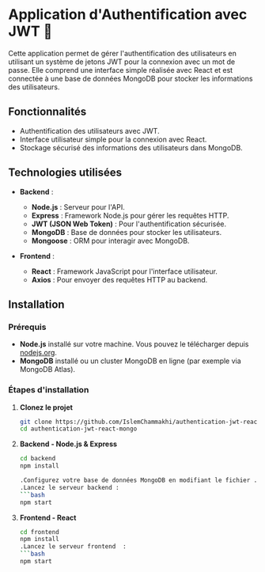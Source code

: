 # Application d'Authentification avec JWT 🚀

Cette application permet de gérer l'authentification des utilisateurs en utilisant un système de jetons JWT pour la connexion avec un mot de passe. Elle comprend une interface simple réalisée avec React et est connectée à une base de données MongoDB pour stocker les informations des utilisateurs.

## Fonctionnalités

- Authentification des utilisateurs avec JWT.
- Interface utilisateur simple pour la connexion avec React.
- Stockage sécurisé des informations des utilisateurs dans MongoDB.

## Technologies utilisées

- **Backend** :
  - **Node.js** : Serveur pour l'API.
  - **Express** : Framework Node.js pour gérer les requêtes HTTP.
  - **JWT (JSON Web Token)** : Pour l'authentification sécurisée.
  - **MongoDB** : Base de données pour stocker les utilisateurs.
  - **Mongoose** : ORM pour interagir avec MongoDB.

- **Frontend** :
  - **React** : Framework JavaScript pour l'interface utilisateur.
  - **Axios** : Pour envoyer des requêtes HTTP au backend.

## Installation

### Prérequis

- **Node.js** installé sur votre machine. Vous pouvez le télécharger depuis [nodejs.org](https://nodejs.org/).
- **MongoDB** installé ou un cluster MongoDB en ligne (par exemple via MongoDB Atlas).

### Étapes d'installation

1. **Clonez le projet**
   ```bash
   git clone https://github.com/IslemChammakhi/authentication-jwt-react-mongo.git
   cd authentication-jwt-react-mongo
   
2. **Backend - Node.js & Express**
   ```bash
   cd backend
   npm install
   
   .Configurez votre base de données MongoDB en modifiant le fichier .env pour y inclure votre URI MongoDB.
   .Lancez le serveur backend :
   ```bash
   npm start
3. **Frontend - React**
   ```bash
   cd frontend
   npm install
   .Lancez le serveur frontend  :
   ```bash
   npm start
